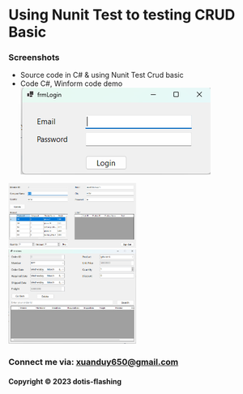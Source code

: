 # Using Nunit Test to testing CRUD Basic
### Screenshots
* Source code in C# & using Nunit Test Crud basic
* Code C#, Winform code demo 
![Login](https://github.com/dotis-flashing/test/blob/main/login.png)

<img src="https://github.com/dotis-flashing/test/raw/main/registeraccount.png" alt="Register" height="50%" width="50%"/>
<img src="https://github.com/dotis-flashing/test/blob/main/show.png" alt="Show" height="50%" width="50%"/>

### Connect me via: xuanduy650@gmail.com
#### Copyright &#169; 2023 dotis-flashing
